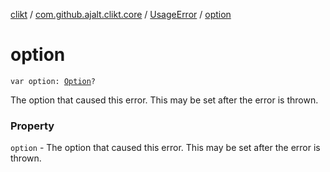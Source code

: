 [clikt](../../index.md) / [com.github.ajalt.clikt.core](../index.md) / [UsageError](index.md) / [option](./option.md)

# option

`var option: `[`Option`](../../com.github.ajalt.clikt.parameters.options/-option/index.md)`?`

The option that caused this error. This may be set after the error is thrown.

### Property

`option` - The option that caused this error. This may be set after the error is thrown.